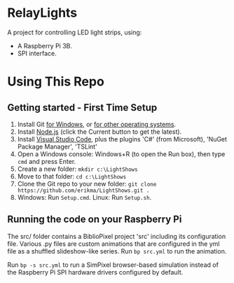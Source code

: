 # RelayLights
A project for controlling LED light strips, using:

* A Raspberry Pi 3B.
* SPI interface.

# Using This Repo

## Getting started - First Time Setup

1. Install Git [for Windows](https://git-scm.com/download/win), or [for other operating systems](https://git-scm.com/download).
1. Install [Node.js](https://nodejs.org) (click the Current button to get the latest).
1. Install [Visual Studio Code](https://www.visualstudio.com/products/code-vs), plus the plugins 'C#' (from Microsoft), 'NuGet Package Manager', 'TSLint'
1. Open a Windows console: Windows+R (to open the Run box), then type `cmd` and press Enter.
1. Create a new folder: `mkdir c:\LightShows`
1. Move to that folder: `cd c:\LightShows`
1. Clone the Git repo to your new folder: `git clone https://github.com/erikma/LightShows.git .`
1. Windows: Run `Setup.cmd`. Linux: Run `Setup.sh`.

## Running the code on your Raspberry Pi
The src/ folder contains a BiblioPixel project 'src' including its configuration file. Various .py files are custom animations that are configured in the yml file as a shuffled slideshow-like series. Run `bp src.yml` to run the animation.

Run `bp -s src.yml` to run a SimPixel browser-based simulation instead of the Raspberry Pi SPI hardware drivers configured by default.
